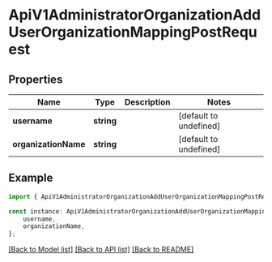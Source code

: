 # ApiV1AdministratorOrganizationAddUserOrganizationMappingPostRequest


## Properties

Name | Type | Description | Notes
------------ | ------------- | ------------- | -------------
**username** | **string** |  | [default to undefined]
**organizationName** | **string** |  | [default to undefined]

## Example

```typescript
import { ApiV1AdministratorOrganizationAddUserOrganizationMappingPostRequest } from './api';

const instance: ApiV1AdministratorOrganizationAddUserOrganizationMappingPostRequest = {
    username,
    organizationName,
};
```

[[Back to Model list]](../README.md#documentation-for-models) [[Back to API list]](../README.md#documentation-for-api-endpoints) [[Back to README]](../README.md)
